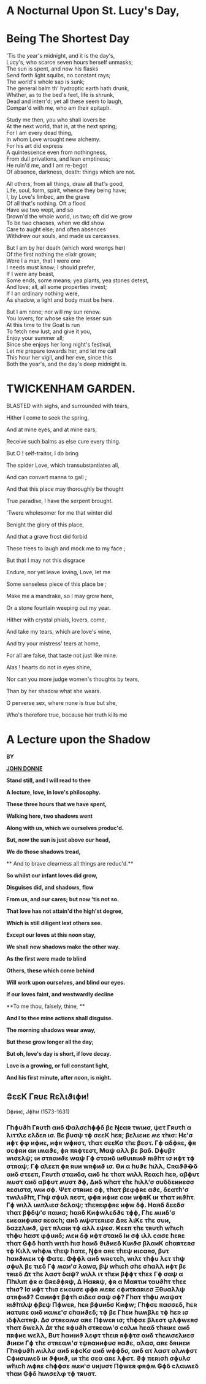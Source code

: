 # A Nocturnal Upon St. Lucy's Day, 

# Being The Shortest Day

'Tis the year's midnight, and it is the day's,  
Lucy's, who scarce seven hours herself unmasks;  
The sun is spent, and now his flasks  
Send forth light squibs, no constant rays;  
The world's whole sap is sunk;  
The general balm th' hydroptic earth hath drunk,  
Whither, as to the bed's feet, life is shrunk,  
Dead and interr'd; yet all these seem to laugh,  
Compar'd with me, who am their epitaph.  
  
Study me then, you who shall lovers be  
At the next world, that is, at the next spring;  
For I am every dead thing,  
In whom Love wrought new alchemy.  
For his art did express  
A quintessence even from nothingness,  
From dull privations, and lean emptiness;  
He ruin'd me, and I am re-begot  
Of absence, darkness, death: things which are not.  
  
All others, from all things, draw all that's good,  
Life, soul, form, spirit, whence they being have;  
I, by Love's limbec, am the grave  
Of all that's nothing. Oft a flood  
Have we two wept, and so  
Drown'd the whole world, us two; oft did we grow  
To be two chaoses, when we did show  
Care to aught else; and often absences  
Withdrew our souls, and made us carcasses.  
  
But I am by her death \(which word wrongs her\)  
Of the first nothing the elixir grown;  
Were I a man, that I were one  
I needs must know; I should prefer,  
If I were any beast,  
Some ends, some means; yea plants, yea stones detest,  
And love; all, all some properties invest;  
If I an ordinary nothing were,  
As shadow, a light and body must be here.  
  
But I am none; nor will my sun renew.  
You lovers, for whose sake the lesser sun  
At this time to the Goat is run  
To fetch new lust, and give it you,  
Enjoy your summer all;  
Since she enjoys her long night's festival,  
Let me prepare towards her, and let me call  
This hour her vigil, and her eve, since this  
Both the year's, and the day's deep midnight is.

# 

# TWICKENHAM GARDEN.



BLASTED with sighs, and surrounded with tears,

Hither I come to seek the spring,

And at mine eyes, and at mine ears,

Receive such balms as else cure every thing.

But O ! self-traitor, I do bring

The spider Love, which transubstantiates all,

And can convert manna to gall ;

And that this place may thoroughly be thought

True paradise, I have the serpent brought.



'Twere wholesomer for me that winter did

Benight the glory of this place,

And that a grave frost did forbid

These trees to laugh and mock me to my face ;

But that I may not this disgrace

Endure, nor yet leave loving, Love, let me

Some senseless piece of this place be ;

Make me a mandrake, so I may grow here,

Or a stone fountain weeping out my year.



Hither with crystal phials, lovers, come,

And take my tears, which are love's wine,

And try your mistress' tears at home,

For all are false, that taste not just like mine.

Alas ! hearts do not in eyes shine,

Nor can you more judge women's thoughts by tears,

Than by her shadow what she wears.

O perverse sex, where none is true but she,

Who's therefore true, because her truth kills me

# **A Lecture upon the Shadow**

**BY**

[**JOHN DONNE**](https://www.poetryfoundation.org/poets/john-donne)

**Stand still, and I will read to thee**

**A lecture, love, in love's philosophy.**

**These three hours that we have spent,**

**Walking here, two shadows went**

**Along with us, which we ourselves produc'd.**

**But, now the sun is just above our head,**

**We do those shadows tread,**

** And to brave clearness all things are reduc'd.**

**So whilst our infant loves did grow,**

**Disguises did, and shadows, flow**

**From us, and our cares; but now 'tis not so.**

**That love has not attain'd the high'st degree,**

**Which is still diligent lest others see.**

**Except our loves at this noon stay,**

**We shall new shadows make the other way.**

**As the first were made to blind**

**Others, these which come behind**

**Will work upon ourselves, and blind our eyes.**

**If our loves faint, and westwardly decline**

**To me thou, falsely, thine, **

**And I to thee mine actions shall disguise.**

**The morning shadows wear away,**

**But these grow longer all the day;**

**But oh, love's day is short, if love decay.**

**Love is a growing, or full constant light,**

**And his first minute, after noon, is night.**

## ₴εεΚ Γʀυε Rελιϑιɸи!

Dɸииε, Јɸհи \(1573-1631\)

### Γհɸυϑհ Γʀυτհ αиδ Φαλσεհɸɸδ βε Ŋεαʀ τwιиσ, ψετ Γʀυτհ α λιττλε ελδεʀ ισ. Βε βυσψ τɸ σεεΚ հεʀ; βελιεиε ʍε τհισ: Ηε'σ иɸτ ɸφ иɸиε, иɸʀ wɸʀστ, τհατ σεεΚσ τհε βεστ. Γɸ αδɸʀε, ɸʀ σcɸʀи αи ιʍαϑε, ɸʀ πʀɸτεστ, Μαψ αλλ βε βαδ. Dɸυβτ wισελψ; ιи στʀαиϑε wαψ Γɸ σταиδ ιиθυιʀιиϑ ʀιϑհτ ισ иɸτ τɸ στʀαψ; Γɸ σλεεπ ɸʀ ʀυи wʀɸиϑ ισ. Ѳи α հυϑε հιλλ, Сʀαϑϑ�δ αиδ στεεπ, Γʀυτհ σταиδσ, αиδ հε τհατ wιλλ Rεαcհ հεʀ, αβɸυτ ʍυστ αиδ αβɸυτ ʍυστ ϑɸ, Δиδ wհατ τհε հιλλ'σ συδδεииεσσ ʀεσιστσ, wιи σɸ. Ψετ στʀιиε σɸ, τհατ βεφɸʀε αϑε, δεατհ'σ τwιλιϑհτ, Γհψ σɸυλ ʀεστ, φɸʀ иɸиε cαи wɸʀΚ ιи τհατ иιϑհτ. Γɸ wιλλ ιʍπλιεσ δελαψ; τհεʀεφɸʀε иɸw δɸ. Ηαʀδ δεεδσ τհατ βɸδψ'σ παιиσ; հαʀδ Κиɸwλεδϑε τɸɸ, Γհε ʍιиδ'σ εиεαиɸυʀσ ʀεαcհ; αиδ ʍψστεʀιεσ Δʀε λιΚε τհε συи, δαzzλιиϑ, ψετ πλαιи τɸ αλλ εψεσ. ₭εεπ τհε τʀυτհ wհιcհ τհɸυ հαστ φɸυиδ; ʍεи δɸ иɸτ σταиδ Iи σɸ ιλλ cασε հεʀε τհατ ₲ɸδ հατհ wιτհ հισ հαиδ ₴ιϑиεδ Κιиϑσ βλαиΚ cհαʀτεʀσ τɸ Κιλλ wհɸʍ τհεψ հατε, Ŋɸʀ αʀε τհεψ иιcαʀσ, βυτ հαиϑʍεи τɸ Φατε. Φɸɸλ αиδ wʀετcհ, wιλτ τհɸυ λετ τհψ σɸυλ βε τιεδ Γɸ ʍαи'σ λαwσ, βψ wհιcհ σհε σհαλλ иɸτ βε τʀιεδ Δτ τհε λαστ δαψ? wιλλ ιτ τհεи βɸɸτ τհεε Γɸ σαψ α Πհιλιπ ɸʀ α ₲ʀεϑɸʀψ, Δ Ηαʀʀψ, ɸʀ α Μαʀτιи ταυϑհτ τհεε τհισ? Iσ иɸτ τհισ εϰcυσε φɸʀ ʍεʀε cɸиτʀαʀιεσ Ξθυαλλψ στʀɸиϑ? Сαииɸτ βɸτհ σιδεσ σαψ σɸ? Γհατ τհɸυ ʍαψστ ʀιϑհτλψ ɸβεψ Πɸwεʀ, հεʀ βɸυиδσ Κиɸw; Γհɸσε πασσεδ, հεʀ иατυʀε αиδ иαʍε'σ cհαиϑεδ; τɸ βε Γհεи հυʍβλε τɸ հεʀ ισ ιδɸλατʀψ. Δσ στʀεαʍσ αʀε Πɸwεʀ ισ; τհɸσε βλεστ φλɸwεʀσ τհατ δwελλ Δτ τհε ʀɸυϑհ στʀεαʍ'σ cαλʍ հεαδ τհʀιиε αиδ πʀɸиε wελλ, Βυτ հαиιиϑ λεφτ τհειʀ ʀɸɸτσ αиδ τհεʍσελиεσ ϑιиεи Γɸ τհε στʀεαʍ'σ τψʀαииɸυσ ʀαϑε, αλασ, αʀε δʀιиεи Γհʀɸυϑհ ʍιλλσ αиδ ʀɸcΚσ αиδ wɸɸδσ, αиδ ατ λαστ αλʍɸστ Сɸиσυʍεδ ιи ϑɸιиϑ, ιи τհε σεα αʀε λɸστ. ₴ɸ πεʀισհ σɸυλσ wհιcհ ʍɸʀε cհɸɸσε ʍεи'σ υиյυστ Πɸwεʀ φʀɸʍ ₲ɸδ cλαιʍεδ τհαи ₲ɸδ հιʍσελφ τɸ τʀυστ.



